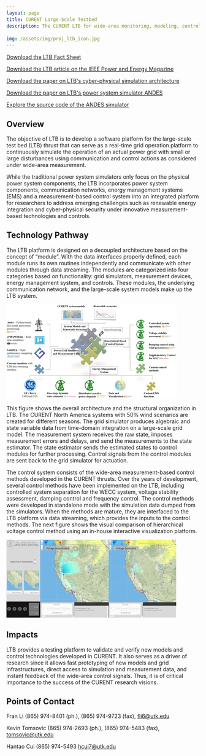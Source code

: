 ```yaml
---
layout: page
title: CURENT Large-Scale Testbed
description: The CURENT LTB for wide-area monitoring, modeling, control, and demonstration

img: /assets/img/proj_ltb_icon.jpg
---
```


[Download the LTB Fact Sheet](/assets/pdf/Fact_Sheet_Tomsovic_Li_LTB.pdf)

[Download the LTB article on the IEEE Power and Energy Magazine](https://www.nxtbook.com/nxtbooks/pes/powerenergy_030420/index.php#/p/60)

[Download the paper on LTB's cyber-physical simulation architecture](https://digital-library.theiet.org/content/journals/10.1049/iet-esi.2019.0084/)

[Download the paper on LTB's power system simulator ANDES](https://arxiv.org/abs/2002.09455)

[Explore the source code of the ANDES simulator](https://github.com/cuihantao/andes)

## Overview

The objective of LTB is to develop a software platform for the large-scale test bed (LTB) thrust that can serve as a real-time grid operation platform to continuously simulate the operation of an actual power grid with small or large disturbances using communication and control actions as considered under wide-area measurement.

While the traditional power system simulators only focus on the physical power system components, the LTB incorporates power system components,
communication networks, energy management systems (EMS) and a measurement-based control system into an integrated platform for researchers to address emerging challenges such as renewable energy integration and cyber-physical security under innovative measurement-based technologies and controls.

## Technology Pathway

The LTB platform is designed on a decoupled architecture based on the concept of “module”. With the data interfaces properly defined, each module runs its own routines independently and communicate with other modules through data streaming. The modules are categorized into four categories based on functionality: grid simulators, measurement devices, energy management system, and controls. These modules, the underlying communication network, and the large-scale system
models make up the LTB system.

<div class="img_row">
<img class="col three" src="/assets/img/proj_ltb_arch.jpg" alt="" title="LTB Software Architecture">
</div>

This figure shows the overall architecture and the structural organization in LTB. The CURENT North America systems with 50% wind scenarios are created for different seasons. The grid simulator produces algebraic and state variable data from time-domain integration on a large-scale grid model. The measurement system receives the raw state, imposes measurement errors and delays, and send the measurements to the state estimator. The state estimator sends the estimated states to
control modules for further processing. Control signals from the control modules are sent back to the grid simulator for actuation.

The control system consists of the wide-area measurement-based control methods developed in the CURENT thrusts. Over the years of development, several control methods have been implemented on the LTB, including controlled system separation for the WECC system, voltage stability assessment, damping control and frequency control. The control methods were developed in standalone mode with the simulation data dumped from the simulators. When the methods are mature, they are interfaced to the
LTB platform via data streaming, which provides the inputs to the control methods. The next figure shows the visual comparison of hierarchical voltage control method using an in-house interactive visualization platform.

<img class="col three" src="/assets/img/proj_ltb_web.jpg" alt="" title="LTBWeb">

## Impacts

LTB provides a testing platform to validate and verify new models and control technologies developed in CURENT. It also serves as a driver of research since it allows fast prototyping of new models and grid infrastructures, direct access to simulation and measurement data, and instant feedback of the wide-area control signals. Thus, it is of critical importance to the success of the CURENT research visions.

## Points of Contact

Fran Li (865) 974-8401 (ph.), (865) 974-9723 (fax), fli6@utk.edu

Kevin Tomsovic (865) 974-2693 (ph.), (865) 974-5483 (fax), tomsovic@utk.edu

Hantao Cui (865) 974-5493 hcui7@utk.edu
